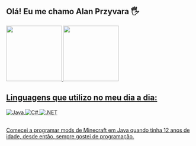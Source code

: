 ## Olá! Eu me chamo Alan Przyvara 🖐️
 <div>
  <a href="https://github.com/YiipHuhu">
  <img height="150em" src="https://github-readme-stats.vercel.app/api?username=YiipHuhu&show_icons=true&theme=nightowl&count_private=true"/>
  <img height="150em" src="https://github-readme-stats.vercel.app/api/top-langs/?username=YiipHuhu&layout=compact&langs_count=7&theme=nightowl"/>
    <br>
  </div>

## Linguagens que utilizo no meu dia a dia:

<div style="display: inline_block">
  <img align="center" alt="Java" src="https://img.shields.io/badge/JAVA-ED8B00?style=for-the-badge&logo=openjdk&logoColor=white" />
  <img align="center" alt="C#" src="https://img.shields.io/badge/C%23-239120?style=for-the-badge&logo=c-sharp&logoColor=white" />
  <img align="center" alt=".NET" src="https://img.shields.io/badge/.NET MAIU-5C2D91?style=for-the-badge&logo=.net&logoColor=white" />
</div><br/>

Comecei a programar mods de Minecraft em Java quando tinha 12 anos de idade, desde então, sempre gostei de programação.
